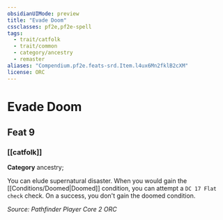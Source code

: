 ```yaml
---
obsidianUIMode: preview
title: "Evade Doom"
cssclasses: pf2e,pf2e-spell
tags:
  - trait/catfolk
  - trait/common
  - category/ancestry
  - remaster
aliases: "Compendium.pf2e.feats-srd.Item.l4ux6Mn2fklB2cXM"
license: ORC
---
```

# Evade Doom
## Feat 9
### [[catfolk]]

**Category** ancestry; 




You can elude supernatural disaster. When you would gain the [[Conditions/Doomed|Doomed]] condition, you can attempt a `DC 17 Flat check` check. On a success, you don't gain the doomed condition.

*Source: Pathfinder Player Core 2*
*ORC*